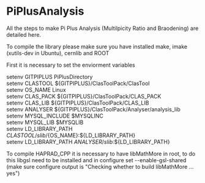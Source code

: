 # PiPlusAnalysis

All the steps to make Pi Plus Analysis (Multilpicity Ratio and Braodening) are detailed here.

To compile the library please make sure you have installed make, imake (xutils-dev in Ubuntu), cernlib and ROOT

First it is necessary to set the enviorment variables

setenv GITPIPLUS PiPlusDirectory  
setenv CLASTOOL ${GITPIPLUS}/ClasToolPack/ClasTool  
setenv OS_NAME Linux  
setenv CLAS_PACK ${GITPIPLUS}/ClasToolPack/CLAS_PACK  
setenv CLAS_LIB ${GITPIPLUS}/ClasToolPack/CLAS_LIB  
setenv ANALYSER ${GITPIPLUS}/ClasToolPack/Analyser/analysis_lib  
setenv MYSQL_INCLUDE $MYSQLINC  
setenv MYSQL_LIB $MYSQLIB  
setenv LD_LIBRARY_PATH ${CLASTOOL}/slib/${OS_NAME}:${LD_LIBRARY_PATH}  
setenv LD_LIBRARY_PATH ${ANALYSER}/slib:$${LD_LIBRARY_PATH}  

To compile HAPRAD_CPP it is necessary to have libMathMore in root, to do this libgsl need to be installed and
in configure set --enable-gsl-shared
(make sure configure output is "Checking whether to build libMathMore ... yes")  
